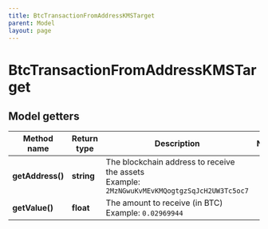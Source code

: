 ```yaml
---
title: BtcTransactionFromAddressKMSTarget
parent: Model
layout: page
---
```


# BtcTransactionFromAddressKMSTarget

## Model getters

Method name | Return type | Description | Notes
------------ | ------------- | ------------- | -------------
**getAddress()** | **string** | The blockchain address to receive the assets <br>Example: `2MzNGwuKvMEvKMQogtgzSqJcH2UW3Tc5oc7` |
**getValue()** | **float** | The amount to receive (in BTC) <br>Example: `0.02969944` |

